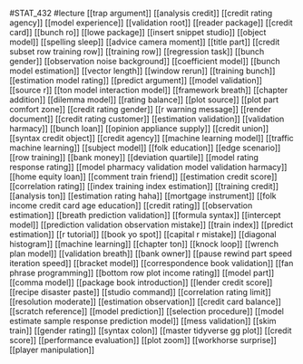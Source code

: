 #STAT_432
#lecture
[[trap argument]]
[[analysis credit]]
[[credit rating agency]]
[[model experience]]
[[validation root]]
[[reader package]]
[[credit card]]
[[bunch ro]]
[[lowe package]]
[[insert snippet studio]]
[[object model]]
[[spelling sleep]]
[[advice camera moment]]
[[title part]]
[[credit subset row training row]]
[[training row]]
[[regression task]]
[[bunch gender]]
[[observation noise background]]
[[coefficient model]]
[[bunch model estimation]]
[[vector length]]
[[window rerun]]
[[training bunch]]
[[estimation model rating]]
[[predict argument]]
[[model validation]]
[[source r]]
[[ton model interaction model]]
[[framework breath]]
[[chapter addition]]
[[dilemma model]]
[[rating balance]]
[[plot source]]
[[plot part comfort zone]]
[[credit rating gender]]
[[r warning message]]
[[render document]]
[[credit rating customer]]
[[estimation validation]]
[[validation harmacy]]
[[bunch loan]]
[[opinion appliance supply]]
[[credit union]]
[[syntax credit object]]
[[credit agency]]
[[machine learning model]]
[[traffic machine learning]]
[[subject model]]
[[folk education]]
[[edge scenario]]
[[row training]]
[[bank money]]
[[deviation quartile]]
[[model rating response rating]]
[[model pharmacy validation model validation harmacy]]
[[home equity loan]]
[[comment train friend]]
[[estimation credit score]]
[[correlation rating]]
[[index training index estimation]]
[[training credit]]
[[analysis ton]]
[[estimation rating haha]]
[[mortgage instrument]]
[[folk income credit card age education]]
[[credit rating]]
[[observation estimation]]
[[breath prediction validation]]
[[formula syntax]]
[[intercept model]]
[[prediction validation observation mistake]]
[[train index]]
[[predict estimation]]
[[r tutorial]]
[[book yo spot]]
[[capital r mistake]]
[[diagonal histogram]]
[[machine learning]]
[[chapter ton]]
[[knock loop]]
[[wrench plan model]]
[[validation breath]]
[[bank owner]]
[[pause rewind part speed iteration speed]]
[[bracket model]]
[[correspondence book validation]]
[[fan phrase programming]]
[[bottom row plot income rating]]
[[model part]]
[[comma model]]
[[package book introduction]]
[[lender credit score]]
[[recipe disaster paste]]
[[studio command]]
[[correlation rating limit]]
[[resolution moderate]]
[[estimation observation]]
[[credit card balance]]
[[scratch reference]]
[[model prediction]]
[[selection procedure]]
[[model estimate sample response prediction model]]
[[mess validation]]
[[skim train]]
[[gender rating]]
[[syntax colon]]
[[master tidyverse gg plot]]
[[credit score]]
[[performance evaluation]]
[[plot zoom]]
[[workhorse surprise]]
[[player manipulation]]
